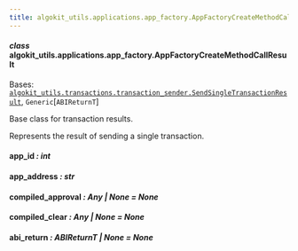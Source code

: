 ```yaml
---
title: algokit_utils.applications.app_factory.AppFactoryCreateMethodCallResult
---
```


#### _class_ algokit_utils.applications.app_factory.AppFactoryCreateMethodCallResult

Bases: [`algokit_utils.transactions.transaction_sender.SendSingleTransactionResult`](/reference/algokit-utils-py/api/transactions/transaction_sender/sendsingletransactionresult/#algokit_utils.transactions.transaction_sender.SendSingleTransactionResult), `Generic`[`ABIReturnT`]

Base class for transaction results.

Represents the result of sending a single transaction.

#### app_id _: int_

#### app_address _: str_

#### compiled_approval _: Any | None_ _= None_

#### compiled_clear _: Any | None_ _= None_

#### abi_return _: ABIReturnT | None_ _= None_
